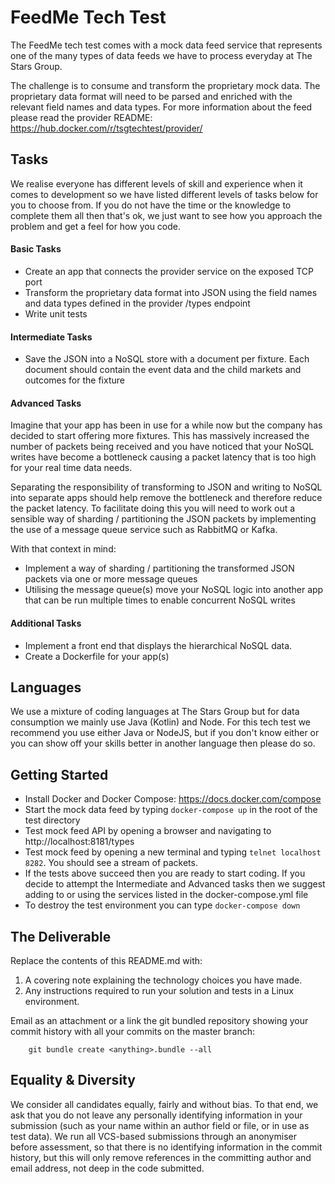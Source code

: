 # FeedMe Tech Test

The FeedMe tech test comes with a mock data feed service that represents one of the many types of data feeds we have to process everyday at The Stars Group.

The challenge is to consume and transform the proprietary mock data. The proprietary data format will need to be parsed and enriched with the relevant field names and data types. For more information about the feed please read the provider README: https://hub.docker.com/r/tsgtechtest/provider/

## Tasks

We realise everyone has different levels of skill and experience when it comes to development so we have listed different levels of tasks below for you to choose from. If you do not have the time or the knowledge to complete them all then that's ok, we just want to see how you approach the problem and get a feel for how you code.

#### Basic Tasks
* Create an app that connects the provider service on the exposed TCP port
* Transform the proprietary data format into JSON using the field names and data types defined in the provider /types endpoint
* Write unit tests

#### Intermediate Tasks
* Save the JSON into a NoSQL store with a document per fixture. Each document should contain the event data and the child markets and outcomes for the fixture

#### Advanced Tasks
Imagine that your app has been in use for a while now but the company has decided to start offering more fixtures. This has massively increased the number of packets being received and you have noticed that your NoSQL writes have become a bottleneck causing a packet latency that is too high for your real time data needs.

Separating the responsibility of transforming to JSON and writing to NoSQL into separate apps should help remove the bottleneck and therefore reduce the packet latency. To facilitate doing this you will need to work out a sensible way of sharding / partitioning the JSON packets by implementing the use of a message queue service such as RabbitMQ or Kafka.

With that context in mind:

* Implement a way of sharding / partitioning the transformed JSON packets via one or more message queues
* Utilising the message queue(s) move your NoSQL logic into another app that can be run multiple times to enable concurrent NoSQL writes

#### Additional Tasks
* Implement a front end that displays the hierarchical NoSQL data.
* Create a Dockerfile for your app(s)

## Languages

We use a mixture of coding languages at The Stars Group but for data consumption we mainly use Java (Kotlin) and Node. For this tech test we recommend you use either Java or NodeJS, but if you don't know either or you can show off your skills better in another language then please do so.

## Getting Started

* Install Docker and Docker Compose: https://docs.docker.com/compose
* Start the mock data feed by typing `docker-compose up` in the root of the test directory
* Test mock feed API by opening a browser and navigating to http://localhost:8181/types
* Test mock feed by opening a new terminal and typing `telnet localhost 8282`. You should see a stream of packets.
* If the tests above succeed then you are ready to start coding. If you decide to attempt the Intermediate and Advanced tasks then we suggest adding to or using the services listed in the docker-compose.yml file
* To destroy the test environment you can type `docker-compose down`

## The Deliverable

Replace the contents of this README.md with:

  1. A covering note explaining the technology choices you have made.
  1. Any instructions required to run your solution and tests in a Linux environment.

Email as an attachment or a link the git bundled repository showing your commit history with all your commits on the master branch:

        git bundle create <anything>.bundle --all

## Equality & Diversity

We consider all candidates equally, fairly and without bias.  To that end, we ask that you do not leave any personally identifying information in your submission (such as your name within an author field or file, or in use as test data).  We run all VCS-based submissions through an anonymiser before assessment, so that there is no identifying information in the commit history, but this will only remove references in the committing author and email address, not deep in the code submitted.
